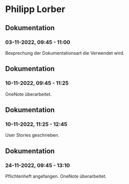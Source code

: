 # Philipp Lorber


## Dokumentation
### 03-11-2022, 09:45 - 11:00
Besprechung der Dokumentationsart die Verwendet wird.


## Dokumentation
### 10-11-2022, 09:45 - 11:25
OneNote überarbeitet.


## Dokumentation
### 10-11-2022, 11:25 - 12:45
User Stories geschrieben.

## Dokumentation
### 24-11-2022, 09:45 - 13:10
Pflichtenheft angefangen.
OneNote überarbeitet.

